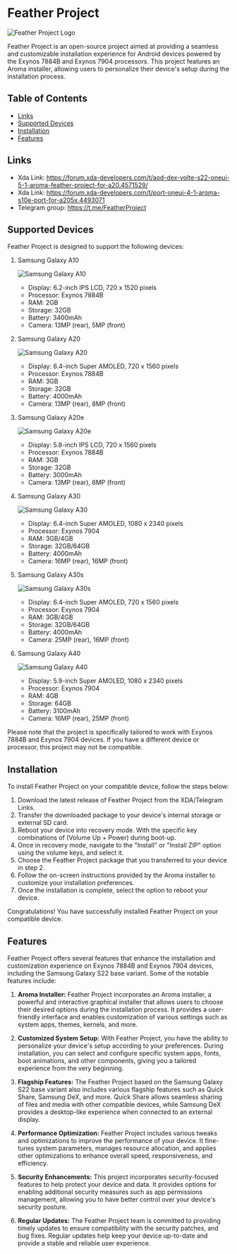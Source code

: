 # Feather Project

![Feather Project Logo](feather_logo.png)

Feather Project is an open-source project aimed at providing a seamless and customizable installation experience for Android devices powered by the Exynos 7884B and Exynos 7904 processors. This project features an Aroma installer, allowing users to personalize their device's setup during the installation process.

## Table of Contents
- [Links](#links)
- [Supported Devices](#supported-devices)
- [Installation](#installation)
- [Features](#features)

## Links
- Xda Link: https://forum.xda-developers.com/t/aod-dex-volte-s22-oneui-5-1-aroma-feather-project-for-a20.4571529/
- Xda Link: https://forum.xda-developers.com/t/port-oneui-4-1-aroma-s10e-port-for-a205x.4493071
- Telegram group: https://t.me/FeatherProject

## Supported Devices
Feather Project is designed to support the following devices:

1. Samsung Galaxy A10

   ![Samsung Galaxy A10](https://fdn2.gsmarena.com/vv/bigpic/samsung-galaxy-a10.jpg)
   - Display: 6.2-inch IPS LCD, 720 x 1520 pixels
   - Processor: Exynos 7884B
   - RAM: 2GB
   - Storage: 32GB
   - Battery: 3400mAh
   - Camera: 13MP (rear), 5MP (front)

2. Samsung Galaxy A20

   ![Samsung Galaxy A20](https://fdn2.gsmarena.com/vv/bigpic/samsung-galaxy-a20.jpg)
   - Display: 6.4-inch Super AMOLED, 720 x 1560 pixels
   - Processor: Exynos 7884B
   - RAM: 3GB
   - Storage: 32GB
   - Battery: 4000mAh
   - Camera: 13MP (rear), 8MP (front)

3. Samsung Galaxy A20e
   
   ![Samsung Galaxy A20e](https://fdn2.gsmarena.com/vv/bigpic/samsung-galaxy-a20e.jpg)
   - Display: 5.8-inch IPS LCD, 720 x 1560 pixels
   - Processor: Exynos 7884B
   - RAM: 3GB
   - Storage: 32GB
   - Battery: 3000mAh
   - Camera: 13MP (rear), 8MP (front)

4. Samsung Galaxy A30
   
   ![Samsung Galaxy A30](https://fdn2.gsmarena.com/vv/bigpic/samsung-galaxy-a30.jpg)
   - Display: 6.4-inch Super AMOLED, 1080 x 2340 pixels
   - Processor: Exynos 7904
   - RAM: 3GB/4GB
   - Storage: 32GB/64GB
   - Battery: 4000mAh
   - Camera: 16MP (rear), 16MP (front)

5. Samsung Galaxy A30s
   
   ![Samsung Galaxy A30s](https://fdn2.gsmarena.com/vv/bigpic/samsung-galaxy-a30s.jpg)
   - Display: 6.4-inch Super AMOLED, 720 x 1560 pixels
   - Processor: Exynos 7904
   - RAM: 3GB/4GB
   - Storage: 32GB/64GB
   - Battery: 4000mAh
   - Camera: 25MP (rear), 16MP (front)

6. Samsung Galaxy A40
   
   ![Samsung Galaxy A40](https://fdn2.gsmarena.com/vv/bigpic/samsung-galaxy-a40.jpg)
   - Display: 5.9-inch Super AMOLED, 1080 x 2340 pixels
   - Processor: Exynos 7904
   - RAM: 4GB
   - Storage: 64GB
   - Battery: 3100mAh
   - Camera: 16MP (rear), 25MP (front)

Please note that the project is specifically tailored to work with Exynos 7884B and Exynos 7904 devices. If you have a different device or processor, this project may not be compatible.

## Installation
To install Feather Project on your compatible device, follow the steps below:

1. Download the latest release of Feather Project from the XDA/Telegram Links.
2. Transfer the downloaded package to your device's internal storage or external SD card.
3. Reboot your device into recovery mode. With the specific key combinations of (Volume Up + Power) during boot-up.
4. Once in recovery mode, navigate to the "Install" or "Install ZIP" option using the volume keys, and select it.
5. Choose the Feather Project package that you transferred to your device in step 2.
6. Follow the on-screen instructions provided by the Aroma installer to customize your installation preferences.
7. Once the installation is complete, select the option to reboot your device.

Congratulations! You have successfully installed Feather Project on your compatible device.

## Features
Feather Project offers several features that enhance the installation and customization experience on Exynos 7884B and Exynos 7904 devices, including the Samsung Galaxy S22 base variant. Some of the notable features include:

1. **Aroma Installer:** Feather Project incorporates an Aroma installer, a powerful and interactive graphical installer that allows users to choose their desired options during the installation process. It provides a user-friendly interface and enables customization of various settings such as system apps, themes, kernels, and more.

2. **Customized System Setup:** With Feather Project, you have the ability to personalize your device's setup according to your preferences. During installation, you can select and configure specific system apps, fonts, boot animations, and other components, giving you a tailored experience from the very beginning.

3. **Flagship Features:** The Feather Project based on the Samsung Galaxy S22 base variant also includes various flagship features such as Quick Share, Samsung DeX, and more. Quick Share allows seamless sharing of files and media with other compatible devices, while Samsung DeX provides a desktop-like experience when connected to an external display.

4. **Performance Optimization:** Feather Project includes various tweaks and optimizations to improve the performance of your device. It fine-tunes system parameters, manages resource allocation, and applies other optimizations to enhance overall speed, responsiveness, and efficiency.

5. **Security Enhancements:** This project incorporates security-focused features to help protect your device and data. It provides options for enabling additional security measures such as app permissions management, allowing you to have better control over your device's security posture.

6. **Regular Updates:** The Feather Project team is committed to providing timely updates to ensure compatibility with the security patches, and bug fixes. Regular updates help keep your device up-to-date and provide a stable and reliable user experience.


